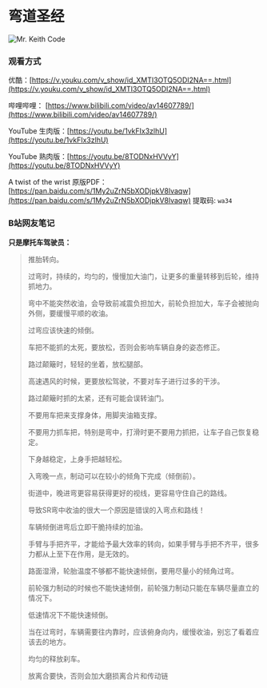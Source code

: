 # 弯道圣经

![Mr. Keith Code](https://cdn.jsdelivr.net/gh/EngrZhou/MoYouClubPic@master/2021/20210401162303.jpg)

### 观看方式

优酷：[https://v.youku.com/v_show/id_XMTI3OTQ5ODI2NA==.html](https://v.youku.com/v_show/id_XMTI3OTQ5ODI2NA==.html)

哔哩哔哩： [https://www.bilibili.com/video/av14607789/](https://www.bilibili.com/video/av14607789/)

YouTube 生肉版：[https://youtu.be/1vkFIx3zlhU](https://youtu.be/1vkFIx3zlhU)

YouTube 熟肉版：[https://youtu.be/8TODNxHVVyY](https://youtu.be/8TODNxHVVyY)

A twist of the wrist 原版PDF：[https://pan.baidu.com/s/1My2uZrN5bXODjpkV8lvaqw](https://pan.baidu.com/s/1My2uZrN5bXODjpkV8lvaqw) 提取码: `wa34 `


### B站网友笔记

**只是摩托车驾驶员：**

> 推胎转向。
> 
> 过弯时，持续的，均匀的，慢慢加大油门，让更多的重量转移到后轮，维持抓地力。
> 
> 弯中不能突然收油，会导致前减震负担加大，前轮负担加大，车子会被抛向外侧，要缓慢平顺的收油。
> 
> 过弯应该快速的倾倒。
> 
> 车把不能抓的太死，要放松，否则会影响车辆自身的姿态修正。
> 
> 路过颠簸时，轻轻的坐着，放松腿部。
> 
> 高速遇风的时候，更要放松驾驶，不要对车子进行过多的干涉。
> 
> 路过颠簸时抓的太紧，还有可能会误转油门。
> 
> 不要用车把来支撑身体，用脚夹油箱支撑。
> 
> 不要用力抓车把，特别是弯中，打滑时更不要用力抓把，让车子自己恢复稳定。
> 
> 下身越稳定，上身手把越轻松。
> 
> 入弯晚一点，制动可以在较小的倾角下完成（倾倒前）。
> 
> 街道中，晚进弯更容易获得更好的视线，更容易守住自己的路线。
> 
> 导致SR弯中收油的很大一个原因是错误的入弯点和路线！
> 
> 车辆倾倒进弯后立即干脆持续的加油。
> 
> 手臂与手把齐平，才能给予最大效率的转向，如果手臂与手把不齐平，很多力都从上至下在作用，是无效的。
> 
> 路面湿滑，轮胎温度不够都不能快速倾倒，要用尽量小的倾角过弯。
> 
> 前轮强力制动的时候也不能快速倾倒，前轮强力制动只能在车辆尽量直立的情况下。
> 
> 低速情况下不能快速倾倒。
> 
> 当在过弯时，车辆需要往内靠时，应该俯身向内，缓慢收油，别忘了看着应该去的地方。
> 
> 均匀的释放刹车。
> 
> 放离合要快，否则会加大磨损离合片和传动链